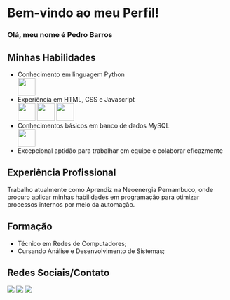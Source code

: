 <h1>Bem-vindo ao meu Perfil!</h1>
    <div>
        <h3>Olá, meu nome é Pedro Barros</h3>
    </div>
    <div>
        <h2>Minhas Habilidades</h2>
        <ul>
            <li>Conhecimento em linguagem Python</li>
          <img src="https://cdn.jsdelivr.net/gh/devicons/devicon/icons/python/python-original.svg" width="40" height="40"/>
            <li>Experiência em HTML, CSS e Javascript</li>
            <img src="https://cdn.jsdelivr.net/gh/devicons/devicon/icons/html5/html5-original.svg" width="40" height="40"/>
            <img src="https://cdn.jsdelivr.net/gh/devicons/devicon/icons/css3/css3-original.svg" width="40" height="40"/>
            <img src="https://cdn.jsdelivr.net/gh/devicons/devicon/icons/javascript/javascript-original.svg" width="40" height="40"/>
            <li>Conhecimentos básicos em banco de dados MySQL</li>
            <img src="https://cdn.jsdelivr.net/gh/devicons/devicon/icons/mysql/mysql-original.svg" width="40" height="40"/>
            <li>Excepcional aptidão para trabalhar em equipe e colaborar eficazmente</li>
        </ul>
    </div>
    <div>
        <h2>Experiência Profissional</h2>
        <p>Trabalho atualmente como Aprendiz na Neoenergia Pernambuco, onde procuro aplicar minhas habilidades em programação para otimizar processos internos por meio da automação.</p>
    </div>
    <div>
        <h2>Formação</h2>
        <ul>
            <li>Técnico em Redes de Computadores;</li>
            <li>Cursando Análise e Desenvolvimento de Sistemas;</li>
        </ul>
    </div>
    <div>
        <h2>Redes Sociais/Contato</h2>
        <a href="https://www.instagram.com/pedriin_rb" target="_blank"><img src="https://img.shields.io/badge/-Instagram-%23E4405F?style=for-the-badge&logo=instagram&logoColor=white" target="_blank"></a>
        <a href="mailto:pedrinhorb04@gmail.com"><img src="https://img.shields.io/badge/-Gmail-%23333?style=for-the-badge&logo=gmail&logoColor=white" target="_blank"></a>
        <a href="https://www.linkedin.com/in/pedro-barros-39996419b/" target="_blank"><img src="https://img.shields.io/badge/-LinkedIn-%230077B5?style=for-the-badge&logo=linkedin&logoColor=white" target="_blank"></a>
    </div>
